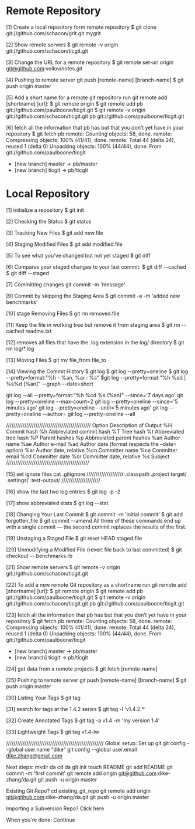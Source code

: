 Remote Repository
=====

[1] Create a local repository form remote repository
$ git clone git://github.com/schacon/grit.git mygrit

[2] Show remote servers
$ git remote -v
origin git://github.com/schacon/ticgit.git

[3] Change the URL for a remote repository
$ git remote set-url origin git@github.com:vollov/notes.git

[4] Pushing to remote server
git push [remote-name] [branch-name]
$ git push origin master

[5] Add a short name for a remote git repository
run git remote add [shortname] [url]:
$ git remote
origin
$ git remote add pb git://github.com/paulboone/ticgit.git
$ git remote -v
origin git://github.com/schacon/ticgit.git
pb git://github.com/paulboone/ticgit.git

[6] fetch all the information that pb has but that you don’t yet have in your repository
$ git fetch pb
remote: Counting objects: 58, done.
remote: Compressing objects: 100% (41/41), done.
remote: Total 44 (delta 24), reused 1 (delta 0)
Unpacking objects: 100% (44/44), done.
From git://github.com/paulboone/ticgit
* [new branch] master -> pb/master
* [new branch] ticgit -> pb/ticgit

Local Repository
=====

[1] initialize a repository
$ git init

[2] Checking the Status
$ git status

[3] Tracking New Files
$ git add new.file

[4] Staging Modified Files
$ git add modified.file

[5] To see what you’ve changed but not yet staged
$ git diff

[6] Compares your staged changes to your last commit:
$ git diff --cached
$ git diff --staged

[7] Committing changes
git commit -m 'message'

[9] Commit by skipping the Staging Area
$ git commit -a -m 'added new benchmarks'

[10] stage Removing Files
$ git rm removed.file

[11] Keep the file in working tree but remove it from staging area
$ git rm --cached readme.txt

[12] removes all files that have the .log extension in the log/ directory
$ git rm log/\*.log

[13] Moving Files
$ git mv file_from file_to

[14] Viewing the Commit History
$ git log
$ git log --pretty=oneline
$ git log --pretty=format:"%h - %an, %ar : %s"
$git log --pretty=format:"%h %ad | %s%d [%an]" --graph --date=short

git log --all --pretty=format:"%h %cd %s (%an)" --since='7 days ago'
git log --pretty=oneline --max-count=2
git log --pretty=oneline --since='5 minutes ago'
git log --pretty=oneline --until='5 minutes ago'
git log --pretty=oneline --author=<your name>
git log --pretty=oneline --all


//////////////////////////////////////////////
Option Description of Output
%H Commit hash
%h Abbreviated commit hash
%T Tree hash
%t Abbreviated tree hash
%P Parent hashes
%p Abbreviated parent hashes
%an Author name
%ae Author e-mail
%ad Author date (format respects the –date= option)
%ar Author date, relative
%cn Committer name
%ce Committer email
%cd Committer date
%cr Committer date, relative
%s Subject
/////////////////////////////////////////////

[15] set ignore files
cat .gitignore
////////////////////
.classpath
.project
target/
.settings/
.test-output/
/////////////////////

[16] show the last two log entries
$ git log -p -2

[17] show abbreviated stats
$ git log --stat

[18] Changing Your Last Commit
$ git commit -m 'initial commit'
$ git add forgotten_file
$ git commit --amend
All three of these commands end up with a single commit — 
the second commit replaces the results of the first.

[19] Unstaging a Staged File
$ git reset HEAD staged.file

[20] Unmodifying a Modified File (revert file back to last committed)
$ git checkout -- benchmarks.rb

[21] Show remote servers
$ git remote -v
origin git://github.com/schacon/ticgit.git

[22] To add a new remote Git repository as a shortname
run git remote add [shortname] [url]:
$ git remote
origin
$ git remote add pb git://github.com/paulboone/ticgit.git
$ git remote -v
origin git://github.com/schacon/ticgit.git
pb git://github.com/paulboone/ticgit.git

[23] fetch all the information that pb has but that you don’t yet have in your repository
$ git fetch pb
remote: Counting objects: 58, done.
remote: Compressing objects: 100% (41/41), done.
remote: Total 44 (delta 24), reused 1 (delta 0)
Unpacking objects: 100% (44/44), done.
From git://github.com/paulboone/ticgit
* [new branch] master -> pb/master
* [new branch] ticgit -> pb/ticgit

[24] get data from a remote projects
$ git fetch [remote-name]

[25] Pushing to remote server
git push [remote-name] [branch-name]
$ git push origin master


[30] Listing Your Tags
$ git tag

[31] search for tags at the 1.4.2 series
$ git tag -l 'v1.4.2.*'

[32] Create Annotated Tags
$ git tag -a v1.4 -m 'my version 1.4'

[33] Lightweight Tags
$ git tag v1.4-lw

/////////////////////////////////////////////////////
Global setup:
 Set up git
  git config --global user.name "dike"
  git config --global user.email dike.zhang@gmail.com
      
Next steps:
  mkdir da
  cd da
  git init
  touch README
  git add README
  git commit -m 'first commit'
  git remote add origin git@github.com:dike-zhang/da.git
  git push -u origin master
      
Existing Git Repo?
  cd existing_git_repo
  git remote add origin git@github.com:dike-zhang/da.git
  git push -u origin master
      
Importing a Subversion Repo?
  Click here
      
When you're done:
  Continue

